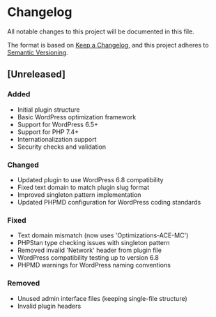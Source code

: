 # Changelog

All notable changes to this project will be documented in this file.

The format is based on [Keep a Changelog](https://keepachangelog.com/en/1.0.0/),
and this project adheres to [Semantic Versioning](https://semver.org/spec/v2.0.0.html).

## [Unreleased]

### Added
- Initial plugin structure
- Basic WordPress optimization framework
- Support for WordPress 6.5+
- Support for PHP 7.4+
- Internationalization support
- Security checks and validation

### Changed
- Updated plugin to use WordPress 6.8 compatibility
- Fixed text domain to match plugin slug format
- Improved singleton pattern implementation
- Updated PHPMD configuration for WordPress coding standards

### Fixed
- Text domain mismatch (now uses 'Optimizations-ACE-MC')
- PHPStan type checking issues with singleton pattern
- Removed invalid 'Network' header from plugin file
- WordPress compatibility testing up to version 6.8
- PHPMD warnings for WordPress naming conventions

### Removed
- Unused admin interface files (keeping single-file structure)
- Invalid plugin headers
